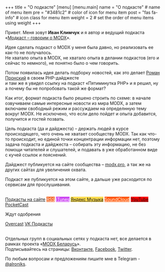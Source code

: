 +++
title = "О подкасте"
[menu]
[menu.main]
    name = "О подкасте" # name of menu item 
    pre = "#3481c2" # color of icon for menu item
    post = "fas fa-info" # icon class for menu item
    weight = 2 # set the order of menu items using weight
+++

Привет. Меня зовут **Иван Климчук** и я автор и ведущий подкаста «[Модкаст – говорим о MODX](/)».

Идея сделать подкаст о MODX у меня была давно, но реализовать ее как-то не получалось.<br>Не хватало опыта в MODX, не хватало опыта в делании подкастов (его и сейчас то немного), не понятно было о чем говорить. 

Потом появилась идея делать подборку новостей, как это делает [Роман Пронский](https://habr.com/ru/users/pronskiy/posts/) в своем PHP-дайджесте<br> и там же я увидел ссылку на подкаст «Пятиминутка PHP» и я решил, ну а почему бы не попробовать такой же формат?

Как итог, формат подкаста было решено строить по схеме: в начале озвучиваем самые интересные новости из мира MODX, а затем включаем свободный режим и рассуждаем на определнную тему вокруг MODX. Не исключено, что если дело пойдет и опыта добавится, получится и гостей позвать.

Цель подкаста (да и дайджеста) – держать людей в курсе происходящего, чего очень не хватает сообществу MODX. Так как что-то происходит, но единой точки концентрации информации нет, поэтому задача подкаста и дайджеста – собирать эту информацию, не без помощи читателей и слушателей, и подавать в уже обработанном виде с кучей ссылок и пояснений.  

Дайджест публикуется на сайте сообщества – [modx.pro](https://modx.pro), а так же на других сайтах для увеличения охвата.

Подкаст же публикуется на этом сайте, а дальше уже расходится по сервисам для прослушивания.<br><br>

<div class="buttons">
<a href="/episode/" class="button is-primary"><span class="icon"><i class="fas fa-th-list"></i></span><span>Подкасты на сайте</span></a>
<a href="/episode/index.xml" class="button is-warning" style="background-color:#f26522;color:#fff;"><span class="icon"><i class="fas fa-rss"></i></span><span>RSS</span></a>
<a class="button is-warning" style="background-color:#cc45f2;color:#fff;" href="https://itunes.apple.com/by/podcast/%D0%BC%D0%BE%D0%B4%D0%BA%D0%B0%D1%81%D1%82/id1456459618" class="button"><span class="icon"><i class="fab fa-itunes-note"></i></span><span>iTunes</span></a>
<a href="https://music.yandex.ru/album/7133163" class="button is-warning" style="background-color:#ffdb4d;"><span class="icon"><i class="fab fa-yandex"></i></span><span>Яндекс Музыка</span></a>
<a href="https://soundcloud.com/modcastby" class="button is-warning" style="background-color:#f50;color:#fff;"><span class="icon"><i class="fab fa-soundcloud"></i></span><span>SoundCloud</span></a>
<a href="https://www.youtube.com/playlist?list=PLVbo0tgRKXrSGg6dxJYTIHko5t7AOnG3E" class="button is-danger" style="background-color:#f00;"><span class="icon"><i class="fab fa-youtube"></i></span><span> YouTube</span></a>
<a href="https://pca.st/LIa4" class="button"><span class="icon"><i class="far fa-question-circle"></i></span><span>PocketCast</span></a>
</div>

Ждут одобрения

<div class="buttons">
<a href="" class="button"><span class="icon"><i class="fas fa-podcast"></i></span><span>Overcast</span></a>
<a href="" class="button"><span class="icon"><i class="fab fa-vk"></i></span><span>VK Подкасты</span></a>
</div>

<br>

Отдельных групп в социальных сетях у подкаста нет, все делается в рамках проекта «[MODX Беларусь](https://modx.by)».
<br>Подписывайтесь на страницы: [Вконтакте](https://vk.com/modxby), [Facebook](https://www.facebook.com/modxby), [Twitter](https://twitter.com/modxby).

По любым вопросам и предложениям пишите мне в Telegram - [@alroniks](https://t.me/alroniks).
